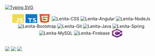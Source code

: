 [![Typing SVG](https://readme-typing-svg.herokuapp.com/?color=FFD700&size=35&center=true&vCenter=true&width=1000&lines=Hello,+my+name+is+Lenita+Maciel;I'm+from+Pernambuco,+Brazil;I+study+software+engineering;My+prounouns+is+She+/+Her;Be+Welcome!+:%29)](https://git.io/typing-svg)
<div align="center">

  <img align="center" alt="Lenita-Js" height="30" width="40" src="https://raw.githubusercontent.com/devicons/devicon/master/icons/javascript/javascript-plain.svg">
  <img align="center" alt="Lenita-Ts" height="30" width="40" src="https://raw.githubusercontent.com/devicons/devicon/master/icons/typescript/typescript-plain.svg">
  <img align="center" alt="Lenita-HTML" height="30" width="40" src="https://raw.githubusercontent.com/devicons/devicon/master/icons/html5/html5-original.svg">
  <img align="center" alt="Lenita-CSS" height="30" width="40"  
  src="https://cdn.jsdelivr.net/gh/devicons/devicon/icons/css3/css3-original.svg">
  <img align="center" alt="Lenita-Angular" height="30" width="40" src="https://cdn.jsdelivr.net/gh/devicons/devicon/icons/angularjs/angularjs-original.svg">
  <img align="center" alt="Lenita-NodeJs" height="30" width="40" 
  src="https://cdn.jsdelivr.net/gh/devicons/devicon/icons/nodejs/nodejs-original.svg">
  <img align="center" alt="Lenita-Bootstrap" height="30" width="40" src="https://cdn.jsdelivr.net/gh/devicons/devicon/icons/bootstrap/bootstrap-original.svg">
  <img align="center" alt="Lenita-Git" height="30" width="40" 
  src="https://cdn.jsdelivr.net/gh/devicons/devicon/icons/git/git-original.svg">
  <img align="center" alt="Lenita-Java" height="30" width="40"
  src="https://cdn.jsdelivr.net/gh/devicons/devicon/icons/java/java-original.svg">
  <img align="center" alt="Lenita-Spring" height="30" width="40"
  src="https://cdn.jsdelivr.net/gh/devicons/devicon/icons/spring/spring-original.svg">
  <img align="center" alt="Lenita-MySQL" height="30" width="40"
  src="https://cdn.jsdelivr.net/gh/devicons/devicon/icons/mysql/mysql-original.svg" />
  <img align="center" alt="Lenita-Firebase" height="30" width="40"
  src="https://cdn.jsdelivr.net/gh/devicons/devicon/icons/firebase/firebase-plain.svg" />
  
  <img align="center" alt="Lenita-Csharp" height="30" width="40" src="https://raw.githubusercontent.com/devicons/devicon/master/icons/csharp/csharp-original.svg">
</div>
  
  ##
  
  <div> 
  <a href="https://www.instagram.com/lenitamaciel/" target="_blank"><img src="https://img.shields.io/badge/-Instagram-%23E4405F?style=for-the-badge&logo=instagram&logoColor=white" target="_blank"></a>
  <a href = "mailto:lenitamacielcontato@gmail.com"><img src="https://img.shields.io/badge/-Gmail-%23333?style=for-the-badge&logo=gmail&logoColor=white" target="_blank"></a>
  <a href="https://www.linkedin.com/in/lenita-maciel-88208b23a/" target="_blank"><img src="https://img.shields.io/badge/-LinkedIn-%230077B5?style=for-the-badge&logo=linkedin&logoColor=white" target="_blank"></a> 
 

